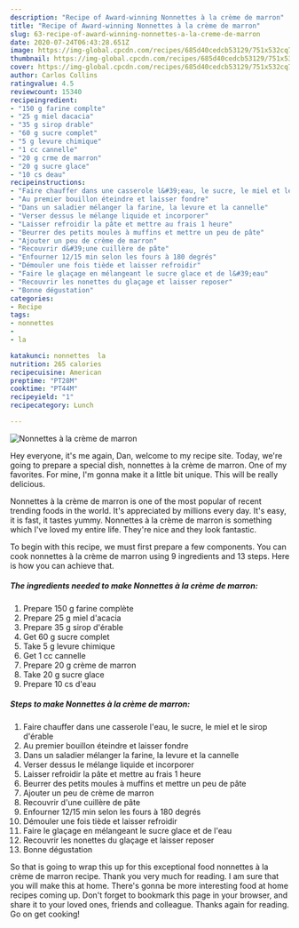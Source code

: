 ```yaml
---
description: "Recipe of Award-winning Nonnettes à la crème de marron"
title: "Recipe of Award-winning Nonnettes à la crème de marron"
slug: 63-recipe-of-award-winning-nonnettes-a-la-creme-de-marron
date: 2020-07-24T06:43:28.651Z
image: https://img-global.cpcdn.com/recipes/685d40cedcb53129/751x532cq70/nonnettes-a-la-creme-de-marron-photo-principale-de-la-recette.jpg
thumbnail: https://img-global.cpcdn.com/recipes/685d40cedcb53129/751x532cq70/nonnettes-a-la-creme-de-marron-photo-principale-de-la-recette.jpg
cover: https://img-global.cpcdn.com/recipes/685d40cedcb53129/751x532cq70/nonnettes-a-la-creme-de-marron-photo-principale-de-la-recette.jpg
author: Carlos Collins
ratingvalue: 4.5
reviewcount: 15340
recipeingredient:
- "150 g farine complte"
- "25 g miel dacacia"
- "35 g sirop drable"
- "60 g sucre complet"
- "5 g levure chimique"
- "1 cc cannelle"
- "20 g crme de marron"
- "20 g sucre glace"
- "10 cs deau"
recipeinstructions:
- "Faire chauffer dans une casserole l&#39;eau, le sucre, le miel et le sirop d&#39;érable"
- "Au premier bouillon éteindre et laisser fondre"
- "Dans un saladier mélanger la farine, la levure et la cannelle"
- "Verser dessus le mélange liquide et incorporer"
- "Laisser refroidir la pâte et mettre au frais 1 heure"
- "Beurrer des petits moules à muffins et mettre un peu de pâte"
- "Ajouter un peu de crème de marron"
- "Recouvrir d&#39;une cuillère de pâte"
- "Enfourner 12/15 min selon les fours à 180 degrés"
- "Démouler une fois tiède et laisser refroidir"
- "Faire le glaçage en mélangeant le sucre glace et de l&#39;eau"
- "Recouvrir les nonettes du glaçage et laisser reposer"
- "Bonne dégustation"
categories:
- Recipe
tags:
- nonnettes
- 
- la

katakunci: nonnettes  la 
nutrition: 265 calories
recipecuisine: American
preptime: "PT28M"
cooktime: "PT44M"
recipeyield: "1"
recipecategory: Lunch

---
```



![Nonnettes à la crème de marron](https://img-global.cpcdn.com/recipes/685d40cedcb53129/751x532cq70/nonnettes-a-la-creme-de-marron-photo-principale-de-la-recette.jpg)

Hey everyone, it's me again, Dan, welcome to my recipe site. Today, we're going to prepare a special dish, nonnettes à la crème de marron. One of my favorites. For mine, I'm gonna make it a little bit unique. This will be really delicious.

Nonnettes à la crème de marron is one of the most popular of recent trending foods in the world. It's appreciated by millions every day. It's easy, it is fast, it tastes yummy. Nonnettes à la crème de marron is something which I've loved my entire life. They're nice and they look fantastic.




To begin with this recipe, we must first prepare a few components. You can cook nonnettes à la crème de marron using 9 ingredients and 13 steps. Here is how you can achieve that.

<!--inarticleads1-->

##### The ingredients needed to make Nonnettes à la crème de marron:

1. Prepare 150 g farine complète
1. Prepare 25 g miel d&#39;acacia
1. Prepare 35 g sirop d&#39;érable
1. Get 60 g sucre complet
1. Take 5 g levure chimique
1. Get 1 cc cannelle
1. Prepare 20 g crème de marron
1. Take 20 g sucre glace
1. Prepare 10 cs d&#39;eau




<!--inarticleads2-->

##### Steps to make Nonnettes à la crème de marron:

1. Faire chauffer dans une casserole l&#39;eau, le sucre, le miel et le sirop d&#39;érable
1. Au premier bouillon éteindre et laisser fondre
1. Dans un saladier mélanger la farine, la levure et la cannelle
1. Verser dessus le mélange liquide et incorporer
1. Laisser refroidir la pâte et mettre au frais 1 heure
1. Beurrer des petits moules à muffins et mettre un peu de pâte
1. Ajouter un peu de crème de marron
1. Recouvrir d&#39;une cuillère de pâte
1. Enfourner 12/15 min selon les fours à 180 degrés
1. Démouler une fois tiède et laisser refroidir
1. Faire le glaçage en mélangeant le sucre glace et de l&#39;eau
1. Recouvrir les nonettes du glaçage et laisser reposer
1. Bonne dégustation




So that is going to wrap this up for this exceptional food nonnettes à la crème de marron recipe. Thank you very much for reading. I am sure that you will make this at home. There's gonna be more interesting food at home recipes coming up. Don't forget to bookmark this page in your browser, and share it to your loved ones, friends and colleague. Thanks again for reading. Go on get cooking!
